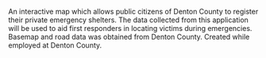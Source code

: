 An interactive map which allows public citizens of Denton County to register their private emergency shelters. The data collected from this application will be used to aid first responders in locating victims during emergencies. Basemap and road data was obtained from Denton County. Created while employed at Denton County.
